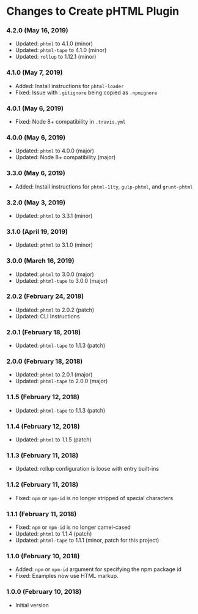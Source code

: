 # Changes to Create pHTML Plugin

### 4.2.0 (May 16, 2019)

- Updated: `phtml` to 4.1.0 (minor)
- Updated: `phtml-tape` to 4.1.0 (minor)
- Updated: `rollup` to 1.12.1 (minor)

### 4.1.0 (May 7, 2019)

- Added: Install instructions for `phtml-loader`
- Fixed: Issue with `.gitignore` being copied as `.npmignore`

### 4.0.1 (May 6, 2019)

- Fixed: Node 8+ compatibility in `.travis.yml`

### 4.0.0 (May 6, 2019)

- Updated: `phtml` to 4.0.0 (major)
- Updated: Node 8+ compatibility (major)

### 3.3.0 (May 6, 2019)

- Added: Install instructions for `phtml-11ty`, `gulp-phtml`, and `grunt-phtml`

### 3.2.0 (May 3, 2019)

- Updated: `phtml` to 3.3.1 (minor)

### 3.1.0 (April 19, 2019)

- Updated: `pthml` to 3.1.0 (minor)

### 3.0.0 (March 16, 2019)

- Updated: `phtml` to 3.0.0 (major)
- Updated: `phtml-tape` to 3.0.0 (major)

### 2.0.2 (February 24, 2018)

- Updated: `phtml` to 2.0.2 (patch)
- Updated: CLI Instructions

### 2.0.1 (February 18, 2018)

- Updated: `phtml-tape` to 1.1.3 (patch)

### 2.0.0 (February 18, 2018)

- Updated: `phtml` to 2.0.1 (major)
- Updated: `phtml-tape` to 2.0.0 (major)

### 1.1.5 (February 12, 2018)

- Updated: `phtml-tape` to 1.1.3 (patch)

### 1.1.4 (February 12, 2018)

- Updated: `phtml` to 1.1.5 (patch)

### 1.1.3 (February 11, 2018)

- Updated: rollup configuration is loose with entry built-ins

### 1.1.2 (February 11, 2018)

- Fixed: `npm` or `npm-id` is no longer stripped of special characters

### 1.1.1 (February 11, 2018)

- Fixed: `npm` or `npm-id` is no longer camel-cased
- Updated: `phtml` to 1.1.4 (patch)
- Updated: `phtml-tape` to 1.1.1 (minor, patch for this project)

### 1.1.0 (February 10, 2018)

- Added: `npm` or `npm-id` argument for specifying the npm package id
- Fixed: Examples now use HTML markup.

### 1.0.0 (February 10, 2018)

- Initial version
